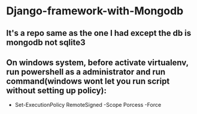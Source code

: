 # Django-framework-with-Mongodb

## It's a repo same as the one I had except the db is mongodb not sqlite3

## On windows system, before activate virtualenv, run powershell as a administrator and run command(windows wont let you run script without setting up policy):
  * Set-ExecutionPolicy RemoteSigned -Scope Porcess -Force
